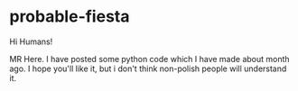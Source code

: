 # probable-fiesta

Hi Humans!

MR Here. I have posted some python code which I have made about month ago.
I hope you'll like it, but i don't think non-polish people will understand it.
